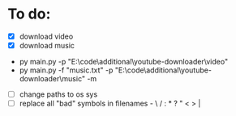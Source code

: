 # To do:
- [x] download video
- [x] download music

- py main.py -p "E:\code\additional\youtube-downloader\video"
- py main.py -f "music.txt" -p "E:\code\additional\youtube-downloader\music" -m 

- [ ] change paths to os sys
- [ ] replace all "bad" symbols in filenames - \ / : * ? " < > |